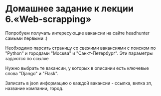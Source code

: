 # Домашнее задание к лекции 6.«Web-scrapping»

Попробуем получать интересующие вакансии на сайте headhunter самыми первыми :)

Необходимо парсить страницу со свежими вакансиями с поиском по "Python" и городами "Москва" и "Санкт-Петербург". Эти параметры задаются по ссылке

Нужно выбрать те вакансии, у которых в описании есть ключевые слова "Django" и "Flask".

Записать в json информацию о каждой вакансии - ссылка, вилка зп, название компании, город.


